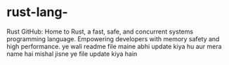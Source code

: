 # rust-lang-
Rust GitHub: Home to Rust, a fast, safe, and concurrent systems programming language. Empowering developers with memory safety and high performance.
ye wali readme file maine abhi  update kiya  hu 
aur mera name hai mishal jisne ye file update kiya hain 